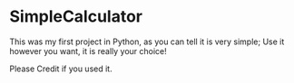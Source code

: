 # SimpleCalculator
This was my first project in Python, as you can tell it is very simple; Use it however you want, it is really your choice!

Please Credit if you used it.

